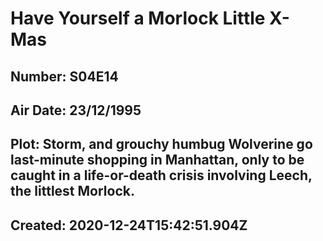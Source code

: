 # Have Yourself a Morlock Little X-Mas
## Number: S04E14
## Air Date: 23/12/1995
## Plot: Storm, and grouchy humbug Wolverine go last-minute shopping in Manhattan, only to be caught in a life-or-death crisis involving Leech, the littlest Morlock.
## Created: 2020-12-24T15:42:51.904Z